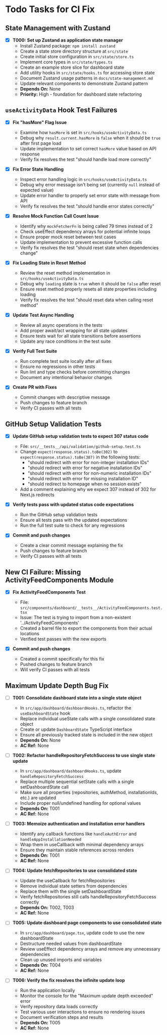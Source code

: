 # Todo Tasks for CI Fix

## State Management with Zustand

- [x] **T000: Set up Zustand as application state manager**
  - Install Zustand package: `npm install zustand`
  - Create a state store directory structure at `src/state`
  - Create initial store configuration in `src/state/store.ts`
  - Implement core types in `src/state/types.ts`
  - Create an example store slice for dashboard state
  - Add utility hooks in `src/state/hooks.ts` for accessing store state
  - Document Zustand usage patterns in `docs/state-management.md`
  - Update relevant components to demonstrate Zustand pattern
  - **Depends On:** None
  - **Priority:** High - foundation for dashboard state refactoring

## `useActivityData` Hook Test Failures

- [x] **Fix "hasMore" Flag Issue**

  - Examine how `hasMore` is set in `src/hooks/useActivityData.ts`
  - Debug why `result.current.hasMore` is `false` when it should be `true` after first page load
  - Update implementation to set correct `hasMore` value based on API response
  - Verify fix resolves the test "should handle load more correctly"

- [x] **Fix Error State Handling**

  - Inspect error handling logic in `src/hooks/useActivityData.ts`
  - Debug why error message isn't being set (currently `null` instead of expected value)
  - Update error handler to properly set error state with message from API
  - Verify fix resolves the test "should handle error states correctly"

- [x] **Resolve Mock Function Call Count Issue**

  - Identify why `mockFetcherFn` is being called 79 times instead of 2
  - Check useEffect dependency arrays for potential infinite loops
  - Ensure proper mock reset between test cases
  - Update implementation to prevent excessive function calls
  - Verify fix resolves the test "should reset state when dependencies change"

- [x] **Fix Loading State in Reset Method**

  - Review the reset method implementation in `src/hooks/useActivityData.ts`
  - Debug why `loading` state is `true` when it should be `false` after reset
  - Ensure reset method properly resets all state properties including loading
  - Verify fix resolves the test "should reset data when calling reset method"

- [x] **Update Test Async Handling**

  - Review all async operations in the tests
  - Add proper await/act wrapping for all state updates
  - Ensure tests wait for all state transitions before assertions
  - Update any race conditions in the test suite

- [x] **Verify Full Test Suite**

  - Run complete test suite locally after all fixes
  - Ensure no regressions in other tests
  - Run lint and type checks before committing changes
  - Document any intentional behavior changes

- [x] **Create PR with Fixes**
  - Commit changes with descriptive message
  - Push changes to feature branch
  - Verify CI passes with all tests

## GitHub Setup Validation Tests

- [x] **Update GitHub setup validation tests to expect 307 status code**

  - File: `src/__tests__/api/validation/github-setup.test.ts`
  - Change `expect(response.status).toBe(302)` to `expect(response.status).toBe(307)` in the following tests:
    - "should redirect with error for non-integer installation IDs"
    - "should redirect with error for negative installation IDs"
    - "should redirect with error for non-numeric installation IDs"
    - "should redirect with error for missing installation ID"
    - "should redirect to homepage when no session exists"
  - Add a comment explaining why we expect 307 instead of 302 for Next.js redirects

- [x] **Verify tests pass with updated status code expectations**

  - Run the GitHub setup validation tests
  - Ensure all tests pass with the updated expectations
  - Run the full test suite to check for any regressions

- [x] **Commit and push changes**
  - Create a clear commit message explaining the fix
  - Push changes to feature branch
  - Verify CI passes with all tests

## New CI Failure: Missing ActivityFeedComponents Module

- [x] **Fix ActivityFeedComponents Test**

  - File: `src/components/dashboard/__tests__/ActivityFeedComponents.test.tsx`
  - Issue: The test is trying to import from a non-existent '../ActivityFeedComponents'
  - Created a barrel file to export the components from their actual locations
  - Verified test passes with the new exports

- [x] **Commit and push changes**
  - Created a commit specifically for this fix
  - Pushed changes to feature branch
  - Will verify CI passes with all tests

## Maximum Update Depth Bug Fix

- [ ] **T001: Consolidate dashboard state into a single state object**

  - In `src/app/dashboard/dashboardHooks.ts`, refactor the `useDashboardState` hook
  - Replace individual useState calls with a single consolidated state object
  - Create or update `DashboardState` TypeScript interface
  - Ensure all previously tracked state is included in the new object
  - **Depends On:** None
  - **AC Ref:** None

- [ ] **T002: Refactor handleRepositoryFetchSuccess to use single state update**

  - In `src/app/dashboard/dashboardHooks.ts`, update `handleRepositoryFetchSuccess`
  - Replace multiple sequential setState calls with a single setDashboardState call
  - Make sure all properties (repositories, authMethod, installationIds, etc.) are updated
  - Include proper null/undefined handling for optional values
  - **Depends On:** T001
  - **AC Ref:** None

- [ ] **T003: Memoize authentication and installation error handlers**

  - Identify any callback functions like `handleAuthError` and `handleAppInstallationNeeded`
  - Wrap them in useCallback with minimal dependency arrays
  - Ensure they maintain stable references across renders
  - **Depends On:** T001
  - **AC Ref:** None

- [ ] **T004: Update fetchRepositories to use consolidated state**

  - Update the useCallback for fetchRepositories
  - Remove individual state setters from dependencies
  - Replace them with the single setDashboardState
  - Verify fetchRepositories still calls handleRepositoryFetchSuccess correctly
  - **Depends On:** T002, T003
  - **AC Ref:** None

- [ ] **T005: Update dashboard page components to use consolidated state**

  - In `src/app/dashboard/page.tsx`, update code to use the new dashboardState
  - Destructure needed values from dashboardState
  - Review useEffect dependency arrays and remove any unnecessary dependencies
  - Clean up unused imports and variables
  - **Depends On:** T004
  - **AC Ref:** None

- [ ] **T006: Verify the fix resolves the infinite update loop**
  - Run the application locally
  - Monitor the console for the "Maximum update depth exceeded" error
  - Verify repository data loads correctly
  - Test various user interactions to ensure no rendering issues
  - Document verification steps and results
  - **Depends On:** T005
  - **AC Ref:** None
